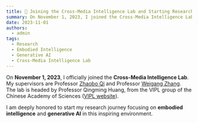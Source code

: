 ```yaml
---
title: 🤖 Joining the Cross-Media Intelligence Lab and Starting Research on Embodied Intelligence and Generative AI
summary: On November 1, 2023, I joined the Cross-Media Intelligence Lab under the guidance of Professors Zhaobo Qi and Weigang Zhang. The lab is led by Professor Qingming Huang from the VIPL group at the Chinese Academy of Sciences. I am honored to begin my research on embodied intelligence and generative AI.
date: 2023-11-01
authors:
  - admin
tags:
  - Research
  - Embodied Intelligence
  - Generative AI
  - Cross-Media Intelligence Lab
---
```


On **November 1, 2023**, I officially joined the **Cross-Media Intelligence Lab**.  
My supervisors are Professor [Zhaobo Qi](https://homepage.hit.edu.cn/qizhaobo) and Professor [Weigang Zhang](https://scholar.google.com/citations?user=4bm5wYUAAAAJ&hl=en).  
The lab is headed by Professor Qingming Huang, from the VIPL group of the Chinese Academy of Sciences ([VIPL website](https://vipl.ict.ac.cn/)).

I am deeply honored to start my research journey focusing on **embodied intelligence** and **generative AI** in this inspiring environment.
